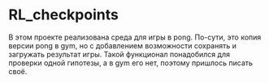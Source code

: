 # RL_checkpoints
В этом проекте реализована среда для игры в pong. По-сути, это копия версии pong в gym, но с добавлением возможности сохранять и загружать результат игры. Такой функционал понадобился для проверки одной гипотезы, а в gym его нет, поэтому пришлось писать своё.

